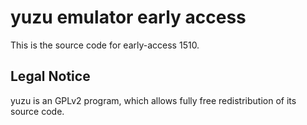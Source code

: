 yuzu emulator early access
=============

This is the source code for early-access 1510.

## Legal Notice

yuzu is an GPLv2 program, which allows fully free redistribution of its source code.